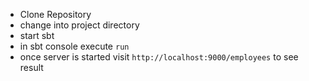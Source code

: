 - Clone Repository 
- change into project directory
- start sbt
- in sbt console execute `run`
- once server is started visit `http://localhost:9000/employees` to see result
